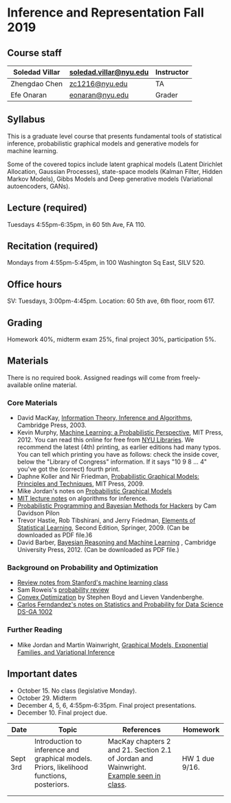 # Inference and Representation Fall 2019

## Course staff

| Soledad Villar | soledad.villar@nyu.edu | Instructor |
|----------------|------------------------|------------|
| Zhengdao Chen  | zc1216@nyu.edu         | TA         |
| Efe Onaran     | eonaran@nyu.edu        | Grader     |

## Syllabus

This is a graduate level course that presents fundamental tools of statistical inference, probabilistic graphical models and generative models for machine learning. 

Some of the covered topics include latent graphical models (Latent Dirichlet Allocation, Gaussian Processes), state-space models (Kalman Filter, Hidden Markov Models), Gibbs Models and Deep generative models (Variational autoencoders, GANs).

## Lecture (required)
Tuesdays 4:55pm-6:35pm, in 60 5th Ave, FA 110. 

## Recitation (required)
Mondays from 4:55pm-5:45pm, in 100 Washington Sq East, SILV 520.

## Office hours
SV: Tuesdays, 3:00pm-4:45pm. Location: 60 5th ave, 6th floor, room 617.

## Grading
Homework 40%, midterm exam 25%, final project 30%, participation 5%.

## Materials
There is no required book. Assigned readings will come from freely-available online material. 

### Core Materials
  - David MacKay, [Information Theory, Inference and Algorithms](https://www.inference.org.uk/itprnn/book.pdf), Cambridge Press, 2003.
  - Kevin Murphy, [Machine Learning: a Probabilistic Perspective](http://www.cs.ubc.ca/%7Emurphyk/MLbook/index.html), MIT Press, 2012. You can read this online for free from [NYU Libraries](http://site.ebrary.com/lib/nyulibrary/detail.action?docID=10597102). We recommend the latest (4th) printing, as earlier editions had many typos. You can tell which printing you have as follows: check the inside cover, below the "Library of Congress" information. If it says "10 9 8 ... 4" you've got the (correct) fourth print.
  - Daphne Koller and Nir Friedman, [Probabilistic Graphical Models: Principles and Techniques](http://pgm.stanford.edu/), MIT Press, 2009.
  - Mike Jordan's notes on [Probabilistic Graphical Models](https://people.eecs.berkeley.edu/~jordan/prelims/)
  - [MIT lecture notes](http://ocw.mit.edu/courses/electrical-engineering-and-computer-science/6-438-algorithms-for-inference-fall-2014/lecture-notes/) on algorithms for inference.
  - [Probabilistic Programming and Bayesian Methods for Hackers](https://camdavidsonpilon.github.io/Probabilistic-Programming-and-Bayesian-Methods-for-Hackers/) by Cam Davidson Pilon
  - Trevor Hastie, Rob Tibshirani, and Jerry Friedman, [Elements of Statistical Learning](http://statweb.stanford.edu/~tibs/ElemStatLearn/), Second Edition, Springer, 2009. (Can be downloaded as PDF file.)6
  - David Barber, [Bayesian Reasoning and Machine Learning](http://web4.cs.ucl.ac.uk/staff/D.Barber/pmwiki/pmwiki.php?n=Brml.Online) , Cambridge University Press, 2012. (Can be downloaded as PDF file.)

### Background on Probability and Optimization
  - [Review notes from Stanford's machine learning class](http://cs229.stanford.edu/section/cs229-prob.pdf)
  - Sam Roweis's [probability review](http://cs.nyu.edu/%7Edsontag/courses/ml12/notes/probx.pdf)
  - [Convex Optimization](http://www.stanford.edu/%7Eboyd/cvxbook/) by Stephen Boyd and Lieven Vandenberghe.
  - [Carlos Ferndandez's notes on Statistics and Probability for Data Science DS-GA 1002](http://www.cims.nyu.edu/~cfgranda/pages/stuff/probability_stats_for_DS.pdf) 

### Further Reading
  - Mike Jordan and Martin Wainwright, [Graphical Models, Exponential Families, and Variational Inference](https://people.eecs.berkeley.edu/~wainwrig/Papers/WaiJor08_FTML.pdf)


## Important dates
- October 15. No class (legislative Monday).
- October 29. Midterm
- December 4, 5, 6, 4:55pm-6:35pm. Final project presentations.
- December 10. Final project due. 



| Date     | Topic                                                                                     | References                                                        | Homework |
|----------|-------------------------------------------------------------------------------------------|-------------------------------------------------------------------|----------|
| Sept 3rd | Introduction to inference and graphical models. Priors, likelihood functions, posteriors. | MacKay chapters 2 and 21.  Section 2.1 of Jordan and Wainwright. [Example seen in class](./materials/example_posterior_computation.ipynb). | HW 1 due 9/16.
|          |                                                                                           |                                                                   |
|          |                                                                                           |                                                                   |



